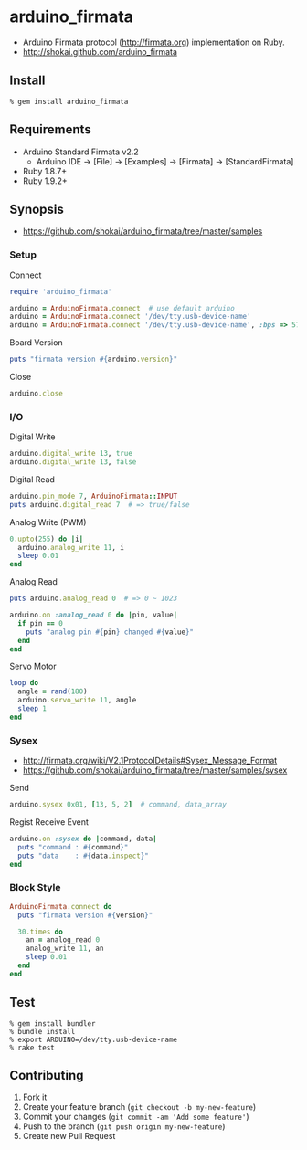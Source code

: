 arduino_firmata
===============

* Arduino Firmata protocol (http://firmata.org) implementation on Ruby.
* http://shokai.github.com/arduino_firmata


Install
-------

    % gem install arduino_firmata


Requirements
------------

* Arduino Standard Firmata v2.2
  * Arduino IDE -> [File] -> [Examples] -> [Firmata] -> [StandardFirmata]
* Ruby 1.8.7+
* Ruby 1.9.2+


Synopsis
--------

- https://github.com/shokai/arduino_firmata/tree/master/samples

### Setup

Connect
```ruby
require 'arduino_firmata'

arduino = ArduinoFirmata.connect  # use default arduino
arduino = ArduinoFirmata.connect '/dev/tty.usb-device-name'
arduino = ArduinoFirmata.connect '/dev/tty.usb-device-name', :bps => 57600
```

Board Version
```ruby
puts "firmata version #{arduino.version}"
```

Close
```ruby
arduino.close
```


### I/O

Digital Write
```ruby
arduino.digital_write 13, true
arduino.digital_write 13, false
```

Digital Read
```ruby
arduino.pin_mode 7, ArduinoFirmata::INPUT
puts arduino.digital_read 7  # => true/false
```

Analog Write (PWM)
```ruby
0.upto(255) do |i|
  arduino.analog_write 11, i
  sleep 0.01
end
```

Analog Read
```ruby
puts arduino.analog_read 0  # => 0 ~ 1023

arduino.on :analog_read 0 do |pin, value|
  if pin == 0
    puts "analog pin #{pin} changed #{value}"
  end
end
```

Servo Motor
```ruby
loop do
  angle = rand(180)
  arduino.servo_write 11, angle
  sleep 1
end
```


### Sysex

- http://firmata.org/wiki/V2.1ProtocolDetails#Sysex_Message_Format
- https://github.com/shokai/arduino_firmata/tree/master/samples/sysex

Send
```ruby
arduino.sysex 0x01, [13, 5, 2]  # command, data_array
```

Regist Receive Event
```ruby
arduino.on :sysex do |command, data|
  puts "command : #{command}"
  puts "data    : #{data.inspect}"
end
```


### Block Style

```ruby
ArduinoFirmata.connect do
  puts "firmata version #{version}"

  30.times do
    an = analog_read 0
    analog_write 11, an
    sleep 0.01
  end
end
```

Test
----

    % gem install bundler
    % bundle install
    % export ARDUINO=/dev/tty.usb-device-name
    % rake test


Contributing
------------
1. Fork it
2. Create your feature branch (`git checkout -b my-new-feature`)
3. Commit your changes (`git commit -am 'Add some feature'`)
4. Push to the branch (`git push origin my-new-feature`)
5. Create new Pull Request